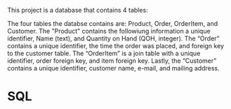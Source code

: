 This project is a database that contains 4 tables: 

The four tables the databse contains are: Product, Order, OrderItem, and Customer.
The "Product" contains the followiung information a unique identifier, Name (text), and Quantity on Hand (QOH, integer).
The “Order” contains a unique identifier, the time the order was placed, and foreign key to the customer table.
The “OrderItem” is a join table with a unique identifier, order foreign key, and item foreign key.
Lastly, the “Customer” contains a unique identifier, customer name, e-mail, and mailing address.
 # SQL

